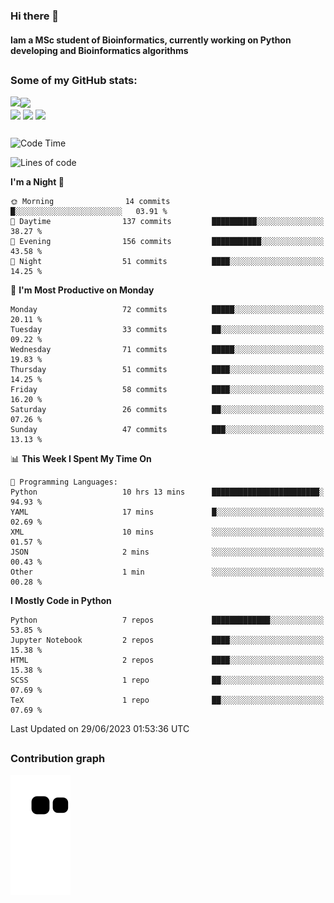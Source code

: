 ### Hi there 👋
#### Iam a MSc student of Bioinformatics, currently working on Python developing and Bioinformatics algorithms

##
### Some of my GitHub stats:

<div>
  <a href="https://github.com/AdrianoSilva19/AdrianoSilva19">
    <img heigth="180" align="left" src="https://github-readme-stats.vercel.app/api?username=AdrianoSilva19&count_private=true&include_all_comits=true&show_icons=true&theme=dracula" />
    <img heigth="180" align="center" src="https://github-readme-stats.vercel.app/api/top-langs/?username=AdrianoSilva19&langs_count=3&theme=dracula" />
  </a>
</div>

<div style="display:inline_block">
  <img align="center" heigth="30" width="30" src="https://cdn.jsdelivr.net/gh/devicons/devicon/icons/python/python-plain.svg" />
  <img align="center" heigth="30" width="30" src="https://cdn.jsdelivr.net/gh/devicons/devicon/icons/r/r-original.svg" />
  <img align="center" heigth="35" width="35" src="https://cdn.jsdelivr.net/gh/devicons/devicon/icons/neo4j/neo4j-original.svg" />
</div>

##

<!--START_SECTION:waka-->
![Code Time](http://img.shields.io/badge/Code%20Time-299%20hrs%202%20mins-blue)

![Lines of code](https://img.shields.io/badge/From%20Hello%20World%20I%27ve%20Written-2.6%20million%20lines%20of%20code-blue)

**I'm a Night 🦉** 

```text
🌞 Morning                14 commits          █░░░░░░░░░░░░░░░░░░░░░░░░   03.91 % 
🌆 Daytime                137 commits         ██████████░░░░░░░░░░░░░░░   38.27 % 
🌃 Evening                156 commits         ███████████░░░░░░░░░░░░░░   43.58 % 
🌙 Night                  51 commits          ████░░░░░░░░░░░░░░░░░░░░░   14.25 % 
```
📅 **I'm Most Productive on Monday** 

```text
Monday                   72 commits          █████░░░░░░░░░░░░░░░░░░░░   20.11 % 
Tuesday                  33 commits          ██░░░░░░░░░░░░░░░░░░░░░░░   09.22 % 
Wednesday                71 commits          █████░░░░░░░░░░░░░░░░░░░░   19.83 % 
Thursday                 51 commits          ████░░░░░░░░░░░░░░░░░░░░░   14.25 % 
Friday                   58 commits          ████░░░░░░░░░░░░░░░░░░░░░   16.20 % 
Saturday                 26 commits          ██░░░░░░░░░░░░░░░░░░░░░░░   07.26 % 
Sunday                   47 commits          ███░░░░░░░░░░░░░░░░░░░░░░   13.13 % 
```


📊 **This Week I Spent My Time On** 

```text
💬 Programming Languages: 
Python                   10 hrs 13 mins      ████████████████████████░   94.93 % 
YAML                     17 mins             █░░░░░░░░░░░░░░░░░░░░░░░░   02.69 % 
XML                      10 mins             ░░░░░░░░░░░░░░░░░░░░░░░░░   01.57 % 
JSON                     2 mins              ░░░░░░░░░░░░░░░░░░░░░░░░░   00.43 % 
Other                    1 min               ░░░░░░░░░░░░░░░░░░░░░░░░░   00.28 % 
```

**I Mostly Code in Python** 

```text
Python                   7 repos             █████████████░░░░░░░░░░░░   53.85 % 
Jupyter Notebook         2 repos             ████░░░░░░░░░░░░░░░░░░░░░   15.38 % 
HTML                     2 repos             ████░░░░░░░░░░░░░░░░░░░░░   15.38 % 
SCSS                     1 repo              ██░░░░░░░░░░░░░░░░░░░░░░░   07.69 % 
TeX                      1 repo              ██░░░░░░░░░░░░░░░░░░░░░░░   07.69 % 
```




 Last Updated on 29/06/2023 01:53:36 UTC
<!--END_SECTION:waka-->

##

### Contribution graph

![snake svg](https://github.com/AdrianoSilva19/AdrianoSilva19/blob/output/github-contribution-grid-snake.svg)







<!--

Here are some ideas to get you started:

- 🔭 I’m currently working on ...
- 🌱 I’m currently learning ...
- 👯 I’m looking to collaborate on ...
- 🤔 I’m looking for help with ...
- 💬 Ask me about ...
- 📫 How to reach me: ...
- 😄 Pronouns: ...
- ⚡ Fun fact: ...
-->
